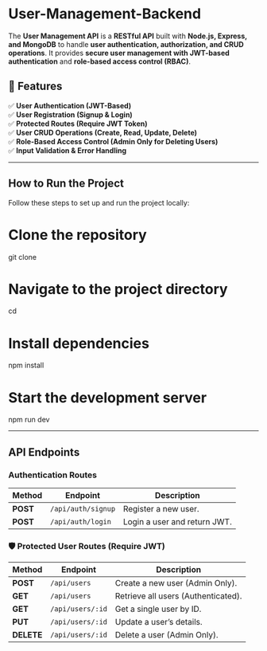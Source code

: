 # User-Management-Backend
The **User Management API** is a **RESTful API** built with **Node.js, Express, and MongoDB** to handle **user authentication, authorization, and CRUD operations**. It provides **secure user management with JWT-based authentication** and **role-based access control (RBAC)**.

## 📌 Features  
✅ **User Authentication (JWT-Based)**  
✅ **User Registration (Signup & Login)**  
✅ **Protected Routes (Require JWT Token)**  
✅ **User CRUD Operations (Create, Read, Update, Delete)**  
✅ **Role-Based Access Control (Admin Only for Deleting Users)**  
✅ **Input Validation & Error Handling**  

---
## How to Run the Project

Follow these steps to set up and run the project locally:

# Clone the repository
git clone <repository-url>

# Navigate to the project directory
cd <project-folder>

# Install dependencies
npm install

# Start the development server
npm run dev

---

##  API Endpoints  

###  **Authentication Routes**  
| Method | Endpoint              | Description |
|--------|----------------------|-------------|
| **POST** | `/api/auth/signup`  | Register a new user. |
| **POST** | `/api/auth/login`   | Login a user and return JWT. |

### 🛡️ **Protected User Routes (Require JWT)**  
| Method | Endpoint            | Description |
|--------|--------------------|-------------|
| **POST**  | `/api/users`         | Create a new user (Admin Only). |
| **GET**   | `/api/users`         | Retrieve all users (Authenticated). |
| **GET**   | `/api/users/:id`     | Get a single user by ID. |
| **PUT**   | `/api/users/:id`     | Update a user’s details. |
| **DELETE** | `/api/users/:id`     | Delete a user (Admin Only). |
